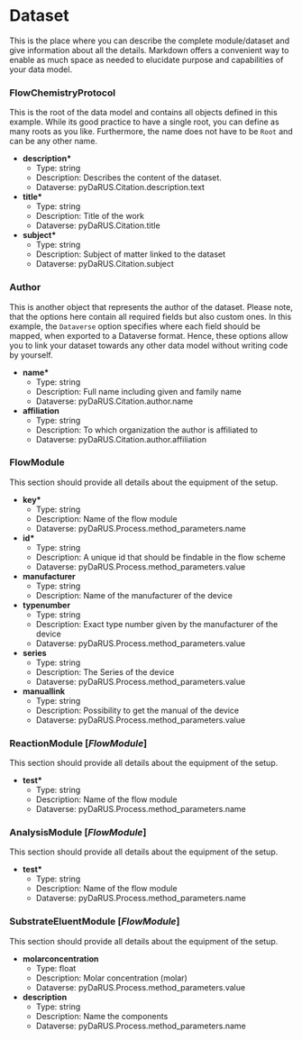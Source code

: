 # Dataset

This is the place where you can describe the complete module/dataset and give information about all the details. Markdown offers a convenient way to enable as much space as needed to elucidate purpose and capabilities of your data model.

### FlowChemistryProtocol

This is the root of the data model and contains all objects defined in this example. While its good practice to have a single root, you can define as many roots as you like. Furthermore, the name does not have to be ```Root``` and can be any other name.

- __description*__
  - Type: string
  - Description: Describes the content of the dataset.
  - Dataverse: pyDaRUS.Citation.description.text
- __title*__
  - Type: string
  - Description: Title of the work
  - Dataverse: pyDaRUS.Citation.title
- __subject*__
  - Type: string
  - Description: Subject of matter linked to the dataset
  - Dataverse: pyDaRUS.Citation.subject

### Author

This is another object that represents the author of the dataset. Please note, that the options here contain all required fields but also custom ones. In this example, the ```Dataverse``` option specifies where each field should be mapped, when exported to a Dataverse format. Hence, these options allow you to link your dataset towards any other data model without writing code by yourself.

- __name*__
  - Type: string
  - Description: Full name including given and family name
  - Dataverse: pyDaRUS.Citation.author.name
- __affiliation__
  - Type: string
  - Description: To which organization the author is affiliated to
  - Dataverse: pyDaRUS.Citation.author.affiliation
  
### FlowModule

This section should provide all details about the equipment of the setup.

- __key*__
  - Type: string
  - Description: Name of the flow module
  - Dataverse: pyDaRUS.Process.method_parameters.name
- __id*__
  - Type: string
  - Description: A unique id that should be findable in the flow scheme
  - Dataverse: pyDaRUS.Process.method_parameters.value
- __manufacturer__
  - Type: string
  - Description: Name of the manufacturer of the device
- __typenumber__
  - Type: string
  - Description: Exact type number given by the manufacturer of the device
  - Dataverse: pyDaRUS.Process.method_parameters.value
- __series__
  - Type: string
  - Description: The Series of the device
  - Dataverse: pyDaRUS.Process.method_parameters.value
- __manuallink__
  - Type: string
  - Description: Possibility to get the manual of the device
  - Dataverse: pyDaRUS.Process.method_parameters.value

### ReactionModule [_FlowModule_]

This section should provide all details about the equipment of the setup.

- __test*__
  - Type: string
  - Description: Name of the flow module
  - Dataverse: pyDaRUS.Process.method_parameters.name

### AnalysisModule [_FlowModule_]

This section should provide all details about the equipment of the setup.

- __test*__
  - Type: string
  - Description: Name of the flow module
  - Dataverse: pyDaRUS.Process.method_parameters.name

### SubstrateEluentModule [_FlowModule_]

This section should provide all details about the equipment of the setup.

- __molarconcentration__
  - Type: float
  - Description: Molar concentration (molar)
  - Dataverse: pyDaRUS.Process.method_parameters.value
- __description__
  - Type: string
  - Description: Name the components
  - Dataverse: pyDaRUS.Process.method_parameters.name
